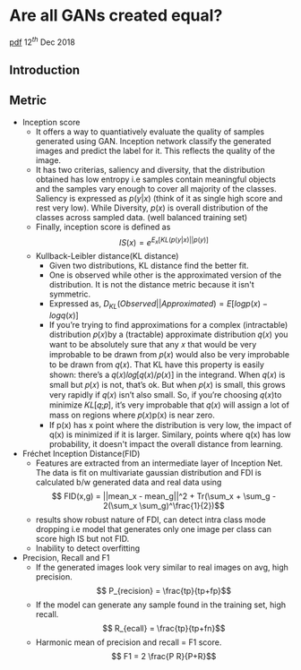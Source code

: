 
# Are all GANs created equal? 
[pdf](https://arxiv.org/pdf/1711.10337.pdf) 12$^{th}$ Dec 2018
## Introduction
## Metric
- Inception score 
	- It offers a way to quantiatively evaluate the quality of samples generated using GAN. Inception network classify the generated images and predict the label for it. This reflects the quality of the image.
	- It has two criterias, saliency and diversity, that the distribution obtained has low entropy i.e samples contain meaningful objects and the samples vary enough to cover all majority of the classes. Saliency is expressed as $p(y|x)$ (think of it as single high score and rest very low). While Diversity, $p(x)$ is overall distribution of the classes across sampled data. (well balanced training set)
	- Finally, inception score is defined as $$ IS(x) = e^{E_x[KL(p(y|x) || p(y)]}$$
	- Kullback-Leibler distance(KL distance)
		- Given two distributions, KL distance find the better fit. 
		- One is observed while other is the approximated version of the distribution. It is not the distance metric because it isn't symmetric.
		- Expressed as, $D_{KL} (Observed || Approximated) = E[log p(x) - log q(x)]$
		- If you’re trying to find approximations for a complex (intractable) distribution 𝑝(𝑥)by a (tractable) approximate distribution 𝑞(𝑥) you want to be absolutely sure that any 𝑥 that would be very improbable to be drawn from 𝑝(𝑥) would also be very improbable to be drawn from 𝑞(𝑥). That KL have this property is easily shown: there’s a 𝑞(𝑥)𝑙𝑜𝑔[𝑞(𝑥)/𝑝(𝑥)] in the integrand. When 𝑞(𝑥) is small but 𝑝(𝑥) is not, that’s ok. But when 𝑝(𝑥) is small, this grows very rapidly if 𝑞(𝑥) isn’t also small. So, if you’re choosing 𝑞(𝑥)to minimize 𝐾𝐿[𝑞;𝑝], it’s very improbable that 𝑞(𝑥) will assign a lot of mass on regions where 𝑝(𝑥)p(x) is near zero.
		- If p(x) has x point where the distribution is very low, the impact of q(x) is minimized if it is larger. Similary, points where q(x) has low probability, it doesn't impact the overall distance from learning.
- Fréchet Inception Distance(FID)
	- Features are extracted from an intermediate layer of Inception Net. The data is fit on multivariate gaussian distribution and FDI is calculated b/w generated data and real data using $$ FID(x,g) = ||mean_x - mean_g||^2 + Tr(\sum_x + \sum_g - 2(\sum_x \sum_g)^\frac{1}{2})$$
	- results show robust nature of FDI, can detect intra class mode dropping i.e model that generates only one image per class can score high IS but not FID.
	- Inability to detect overfitting
- Precision, Recall and F1
	- If the generated images look very similar to real images on avg, high precision. $$ P_{recision} = \frac{tp}{tp+fp}$$
	- If the model can generate any sample found in the training set, high recall. $$ R_{ecall} = \frac{tp}{tp+fn}$$
	- Harmonic mean of precision and recall = F1 score. $$ F1 = 2 \frac{P R}{P+R}$$ 
<!--stackedit_data:
eyJoaXN0b3J5IjpbMTExNTY0ODkyLDE2NjI1MDM1MDMsMTIzOD
g3NjUwMiwxNDgxMzI1MDU3LC05OTAyMzUzMzIsLTE4Mjg0ODI3
NzcsLTEyNzExNzc4NiwtMzc5MTU1OTExLC01MDk5Mjg3ODMsOT
MyMjQ1MTE5LC0xNTcyMzAxMjI3LC0yNzE1MzY1MTZdfQ==
-->